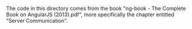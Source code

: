 
The code in this directory comes from the book "ng-book - The Complete Book on AngularJS (2013).pdf", more specifically the chapter entitled "Server Communication".